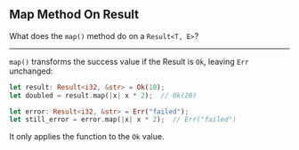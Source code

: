 ## Map Method On Result

What does the `map()` method do on a `Result<T, E>`?

---

`map()` transforms the success value if the Result is `Ok`, leaving `Err` unchanged:

```rust
let result: Result<i32, &str> = Ok(10);
let doubled = result.map(|x| x * 2);  // Ok(20)

let error: Result<i32, &str> = Err("failed");
let still_error = error.map(|x| x * 2);  // Err("failed")
```

It only applies the function to the `Ok` value.

